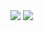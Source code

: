 <img src="https://render.githubusercontent.com/render/math?math=\large \B_0\ = \frac { \hat x \hat y  - \hat {xy}}{(\hat x)^2 - \widehat {x^2}}\)">
<img src="https://render.githubusercontent.com/render/math?math=\large \B_1 = \hat y - B_0 \hat x\)">

<!--<img src="https://render.githubusercontent.com/render/math?math=\large \B_0 x + B_1">-->
